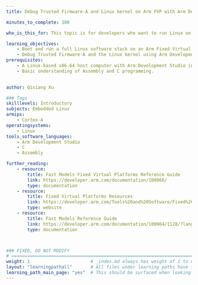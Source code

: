```yaml
---
title: Debug Trusted Firmware-A and Linux kernel on Arm FVP with Arm Development Studio 

minutes_to_complete: 180

who_is_this_for: This topic is for developers who want to run Linux on Arm Fixed Virtual Platforms (FVPs) and debug both Trusted Firmware-A and the Linux kernel using Arm Development Studio.

learning_objectives:
    - Boot and run a full Linux software stack on an Arm Fixed Virtual Platform (FVP).
    - Debug Trusted Firmware-A and the Linux kernel using Arm Development Studio.
prerequisites:
    - A Linux-based x86-64 host computer with Arm Development Studio installed.
    - Basic understanding of Assembly and C programming.
   

author: Qixiang Xu

### Tags
skilllevels: Introductory
subjects: Embedded Linux
armips:
    - Cortex-A
operatingsystems:
    - Linux
tools_software_languages:
    - Arm Development Studio
    - C
    - Assembly

further_reading:
    - resource:
        title: Fast Models Fixed Virtual Platforms Reference Guide
        link: https://developer.arm.com/documentation/100966/
        type: documentation
    - resource:
        title: Fixed Virtual Platforms Resources
        link: https://developer.arm.com/Tools%20and%20Software/Fixed%20Virtual%20Platforms
        type: website
    - resource:
        title: Fast Models Reference Guide
        link: https://developer.arm.com/documentation/100964/1128/?lang=en
        type: documentation



### FIXED, DO NOT MODIFY
# ================================================================================
weight: 1                       # _index.md always has weight of 1 to order correctly
layout: "learningpathall"       # All files under learning paths have this same wrapper
learning_path_main_page: "yes"  # This should be surfaced when looking for related content. Only set for _index.md of learning path content.
---
```

